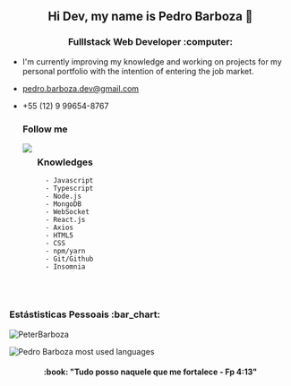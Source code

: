 <h2 align='center'>Hi Dev, my name is Pedro Barboza 👋</h2>

<h3 align='center'>Fulllstack Web Developer :computer:</h3>

- I'm currently improving my knowledge and working on projects for my personal portfolio with the intention of entering the job market.
- pedro.barboza.dev@gmail.com
- +55 (12) 9 99654-8767

   ### Follow me 
   <div style="display: flex; gap: 10px;">
     <a href="https://www.linkedin.com/in/pedro-barboza-9b7732222/" target="_blank">
         <img src="https://img.shields.io/badge/linkedin-%230077B5.svg?style=for-the-badge&logo=linkedin&logoColor=white"/>
     <a/>
   <div/>

   
        
   ### Knowledges
        - Javascript
        - Typescript
        - Node.js
        - MongoDB
        - WebSocket
        - React.js
        - Axios
        - HTML5
        - CSS
        - npm/yarn
        - Git/Github
        - Insomnia
   <!-- div style="display: flex; gap: 10px;">
      <img src="https://img.shields.io/badge/JavaScript-323330?style=for-the-badge&logo=javascript&logoColor=F7DF1E"/>
      <img src="https://img.shields.io/badge/TypeScript-007ACC?style=for-the-badge&logo=typescript&logoColor=white"/>
      <img src="https://img.shields.io/badge/MongoDB-4EA94B?style=for-the-badge&logo=mongodb&logoColor=white"/>
      <img src="https://img.shields.io/badge/Node.js-339933?style=for-the-badge&logo=nodedotjs&logoColor=white"/>
      <img src="https://img.shields.io/badge/npm-CB3837?style=for-the-badge&logo=npm&logoColor=white"/>
      <img src="https://img.shields.io/badge/Yarn-2C8EBB?style=for-the-badge&logo=yarn&logoColor=white"/>
      <img src="https://img.shields.io/badge/HTML5-E34F26?style=for-the-badge&logo=html5&logoColor=white"/>
      <img src="https://img.shields.io/badge/CSS3-1572B6?style=for-the-badge&logo=css3&logoColor=white"/>
      <img src="https://img.shields.io/badge/React-20232A?style=for-the-badge&logo=react&logoColor=61DAFB"/>
      <img src="https://img.shields.io/badge/Git-F05032?style=for-the-badge&logo=git&logoColor=white"/>
      <img src="https://img.shields.io/badge/Insomnia-5849be?style=for-the-badge&logo=Insomnia&logoColor=white"/>
   <div/ -->           
               
       
<p>&nbsp;</p>

<h3 align='left'>Estástisticas Pessoais :bar_chart:</h3>

<p align='left'>
    <img align="center" src="https://github-readme-stats.vercel.app/api?username=PeterBarboza&show_icons=true" alt="PeterBarboza"/>
</p>

<p align="left"> <img src="https://github-readme-stats.vercel.app/api/top-langs/?username=PeterBarboza&layout=compact&theme=midnight-purple" alt="Pedro Barboza most used languages" />

      
<h4 align='center'> :book: "Tudo posso naquele que me fortalece - Fp 4:13"</h4>
